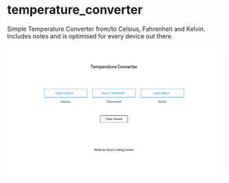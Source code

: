 # temperature_converter
Simple Temperature Converter from/to Celsius, Fahrenheit and Kelvin. Includes notes and is optimised for every device out there.

![](images/Temp_Conv_Image.jpg)